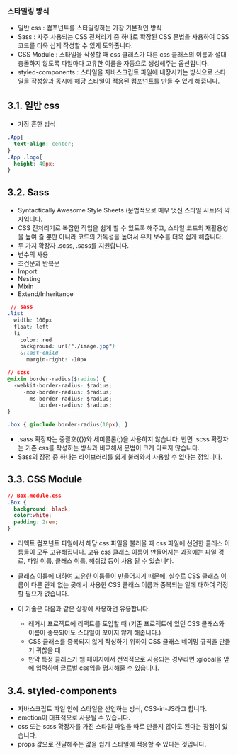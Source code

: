 ### 스타일링 방식
 - 일반 css : 컴포넌트를 스타일링하는 가장 기본적인 방식
 - Sass : 자주 사용되는 CSS 전처리기 중 하나로 확장된 CSS 문법을 사용하여 CSS 코드를 더욱 십게 작성할 수 있게 도와줍니다.
 - CSS Module : 스타일을 작성할 때 css 클래스가 다른 css 클래스의 이름과 절대 충돌하지 않도록 파일마다 고유한 이름을 자동으로 생성해주는 옵션입니다.
 - styled-components : 스타일을 자바스크립트 파일에 내장시키는 방식으로 스타일을 작성함과 동시에 해당 스타일이 적용된 컴포넌트를 만들 수 있게 해줍니다.
  
## 3.1. 일반 css
- 가장 흔한 방식
   
```css
.App{
  text-align: center;
}
.App .logo{
  height: 40px;
}
```

## 3.2. Sass
- Syntactically Awesome Style Sheets (문법적으로 매우 멋진 스타일 시트)의 약자입니다.
- CSS 전처리기로 복잡한 작업을 쉽게 할 수 있도록 해주고, 스타일 코드의 재활용성을 높여 줄 뿐만 아니라 코드의 가독성을 높여서 유지 보수를 더욱 쉽게 해줍니다.
- 두 가지 확장자 .scss, .sass를 지원합니다.
- 변수의 사용
- 조건문과 반복문
- Import
- Nesting
- Mixin
- Extend/Inheritance
  
```css
 // sass
.list
  width: 100px
  float: left
  li
    color: red
    background: url("./image.jpg")
    &:last-child
      margin-right: -10px
```

```css
// scss
@mixin border-radius($radius) {
  -webkit-border-radius: $radius;
     -moz-border-radius: $radius;
      -ms-border-radius: $radius;
          border-radius: $radius;
}

.box { @include border-radius(10px); }
```

- .sass 확장자는 중괄호({})와 세미콜론(;)을 사용하지 않습니다. 반면 .scss 확장자는 기존 css를 작성하는 방식과 비교해서 문법이 크게 다르지 않습니다.
- Sass의 장점 중 하나는 라이브러리를 쉽게 불러와서 사용할 수 없다는 점입니다.


## 3.3. CSS Module

```css
// Box.module.css
.Box {
  background: black;
  color:white;
  padding: 2rem;
}

```

- 리액트 컴포넌트 파일에서 해당 css 파일을 불러올 때 css 파일에 선언한 클래스 이름들이 모두 고유해집니다. 고유 css 클래스 이름이 만들어지는 과정에는 파일 경로, 파일 이름, 클래스 이름, 해쉬값 등이 사용 될 수 있습니다.

- 클래스 이름에 대하여 고유한 이름들이 만들어지기 때문에, 실수로 CSS 클래스 이름이 다른 관계 없는 곳에서 사용한 CSS 클래스 이름과 중복되는 일에 대하여 걱정 할 필요가 없습니다.

- 이 기술은 다음과 같은 상황에 사용하면 유용합니다.
  - 레거시 프로젝트에 리액트를 도입할 때 (기존 프로젝트에 있던 CSS 클래스와 이름이 중복되어도 스타일이 꼬이지 않게 해줍니다.)
  - CSS 클래스를 중복되지 않게 작성하기 위하여 CSS 클래스 네이밍 규칙을 만들기 귀찮을 때 
  - 만약 특정 클래스가 웹 페이지에서 전역적으로 사용되는 경우라면 :global을 앞에 입력하여 글로벌 css임을 명시해줄 수 있습니다.


## 3.4. styled-components
- 자바스크립트 파일 안에 스타일을 선언하는 방식, CSS-in-JS라고 합니다.
- emotion이 대표적으로 사용될 수 있습니다.
- css 또는 scss 확장자를 가진 스타일 파일을 따로 만들지 않아도 된다는 장점이 있습니다.
- props 값으로 전달해주는 값을 쉽게 스타일에 적용할 수 있다는 것입니다.
